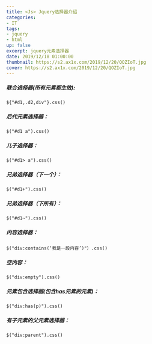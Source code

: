 ```yaml
---
title: <Js> Jquery选择器介绍
categories:
- IT
tags: 
- jquery
- html
up: false
excerpt: jquery元素选择器
date: 2019/12/18 01:00:00
thumbnail: https://s2.ax1x.com/2019/12/20/QOZIoT.jpg
cover: https://s2.ax1x.com/2019/12/20/QOZIoT.jpg
---
```


##### 联合选择器(所有元素都生效):
    ${"#d1,.d2,div"}.css()

##### 后代元素选择器：
    $("#d1 a").css()

##### 儿子选择器：
    $("#d1> a").css()

##### 兄弟选择器（下一个）：
    $("#d1+").css()

##### 兄弟选择器（下所有）：
    $("#d1~").css()

##### 内容选择器：
    $("div:contains(‘我是一段内容’)"）.css()

##### 空内容：
    $("div:empty").css()

##### 元素包含选择器(包含has元素的元素)：
    $("div:has(p)").css() 

##### 有子元素的父元素选择器：
    $("div:parent").css()